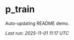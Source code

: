 # p_train

Auto-updating README demo.

<!--START_SECTION:status-->
_Last run: 2025-11-01 11:17 UTC_
<!--END_SECTION:status-->





























































































































































































































































































































































































































































































































































































































































































































































































































































































































































































































































































































































































































































































































































































































































































































































































































